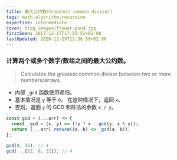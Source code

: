 ```yaml
---
title: 最大公约数(Greatest common divisor)
tags: math,algorithm,recursion
expertise: intermediate
cover: blog_images/flower-pond.jpg
firstSeen: 2017-12-17T17:55:51+02:00
lastUpdated: 2020-12-29T12:36:50+02:00
---
```


### 计算两个或多个数字/数组之间的最大公约数。
> Calculates the greatest common divisor between two or more numbers/arrays.

- 内部 `_gcd` 函数使用递归。
- 基本情况是 `y` 等于 `0`。 在这种情况下，返回 `x`。
- 否则，返回 `y` 的 GCD 和除法的余数 `x / y`。

```js
const gcd = (...arr) => {
  const _gcd = (x, y) => (!y ? x : gcd(y, x % y));
  return [...arr].reduce((a, b) => _gcd(a, b));
};
```

```js
gcd(8, 36); // 4
gcd(...[12, 8, 32]); // 4
```
